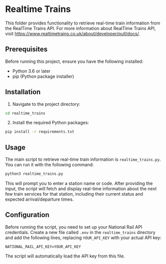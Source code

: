 # Realtime Trains

This folder provides functionality to retrieve real-time train information from the RealTime Trains API. For more information about RealTime Trains API, visit https://www.realtimetrains.co.uk/about/developer/pull/docs/.

## Prerequisites

Before running this project, ensure you have the following installed:

- Python 3.6 or later
- pip (Python package installer)

## Installation

1. Navigate to the project directory:

```bash
cd realtime_trains
```

2. Install the required Python packages:

```bash
pip install -r requirements.txt
```

## Usage

The main script to retrieve real-time train information is `realtime_trains.py`. You can run it with the following command:

```bash
python3 realtime_trains.py
```

This will prompt you to enter a station name or code. After providing the input, the script will fetch and display real-time information about the next few train services for that station, including their current status and expected arrival/departure times.

## Configuration

Before running the script, you need to set up your National Rail API credentials. Create a new file called `.env` in the `realtime_trains` directory and add the following lines, replacing `YOUR_API_KEY` with your actual API key:

```text
NATIONAL_RAIL_API_KEY=YOUR_API_KEY
```

The script will automatically load the API key from this file.